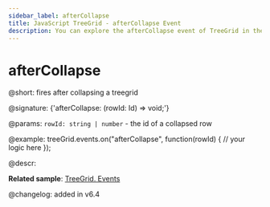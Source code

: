 ```yaml
---
sidebar_label: afterCollapse
title: JavaScript TreeGrid - afterCollapse Event 
description: You can explore the afterCollapse event of TreeGrid in the documentation of the DHTMLX JavaScript UI library. Browse developer guides and API reference, try out code examples and live demos, and download a free 30-day evaluation version of DHTMLX Suite 7.
---
```


# afterCollapse

@short: fires after collapsing a treegrid

@signature: {'afterCollapse: (rowId: Id) => void;'}

@params:
`rowId: string | number` - the id of a collapsed row

@example:
treeGrid.events.on("afterCollapse", function(rowId) {
    // your logic here
});

@descr:

**Related sample**: [TreeGrid. Events](https://snippet.dhtmlx.com/sgwnxshe)

@changelog: added in v6.4
